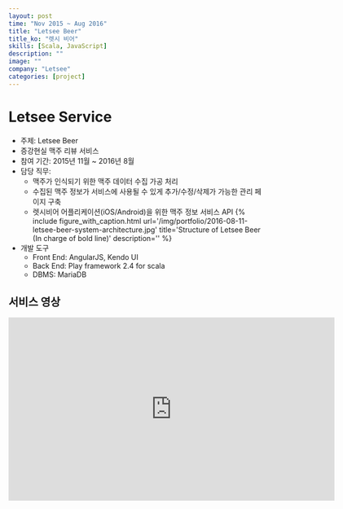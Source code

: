 ```yaml
---
layout: post
time: "Nov 2015 ~ Aug 2016"
title: "Letsee Beer"
title_ko: "렛시 비어"
skills: [Scala, JavaScript]
description: ""
image: ""
company: "Letsee"
categories: [project]
---
```


# Letsee Service
- 주제: Letsee Beer
- 증강현실 맥주 리뷰 서비스 
- 참여 기간: 2015년 11월 ~ 2016년 8월
- 담당 직무: 
    + 맥주가 인식되기 위한 맥주 데이터 수집 가공 처리
    + 수집된 맥주 정보가 서비스에 사용될 수 있게 추가/수정/삭제가 가능한 관리 페이지 구축
    + 렛시비어 어플리케이션(iOS/Android)을 위한 맥주 정보 서비스 API
{% 
   include figure_with_caption.html 
   url='/img/portfolio/2016-08-11-letsee-beer-system-architecture.jpg' 
   title='Structure of Letsee Beer (In charge of bold line)' 
   description='' 
%}
- 개발 도구    
    + Front End: AngularJS, Kendo UI
    + Back End: Play framework 2.4 for scala
    + DBMS: MariaDB

## 서비스 영상
<iframe width="640" height="360" src="https://www.youtube.com/embed/GdTT1GcnjNo?ecver=1" frameborder="0" allow="autoplay; encrypted-media" allowfullscreen></iframe>
